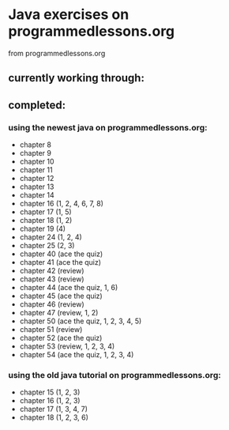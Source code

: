 # Java exercises on programmedlessons.org

from programmedlessons.org

## currently working through:

## completed:

### using the newest java on programmedlessons.org: 

* chapter 8
* chapter 9
* chapter 10
* chapter 11
* chapter 12
* chapter 13
* chapter 14
* chapter 16 (1, 2, 4, 6, 7, 8)
* chapter 17 (1, 5)
* chapter 18 (1, 2)
* chapter 19 (4)
* chapter 24 (1, 2, 4)
* chapter 25 (2, 3)
* chapter 40 (ace the quiz)
* chapter 41 (ace the quiz)
* chapter 42 (review)
* chapter 43 (review)
* chapter 44 (ace the quiz, 1, 6)
* chapter 45 (ace the quiz)
* chapter 46 (review)
* chapter 47 (review, 1, 2)
* chapter 50 (ace the quiz, 1, 2, 3, 4, 5)
* chapter 51 (review)
* chapter 52 (ace the quiz)
* chapter 53 (review, 1, 2, 3, 4)
* chapter 54 (ace the quiz, 1, 2, 3, 4)

### using the old java tutorial on programmedlessons.org:

* chapter 15 (1, 2, 3)
* chapter 16 (1, 2, 3)
* chapter 17 (1, 3, 4, 7)
* chapter 18 (1, 2, 3, 6)
